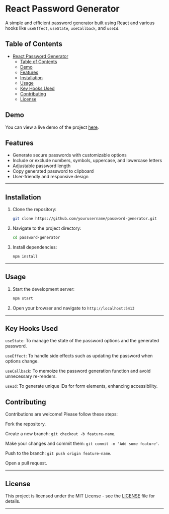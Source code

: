 # React Password Generator

A simple and efficient password generator built using React and various hooks like `useEffect`, `useState`, `useCallback`, and `useId`.

## Table of Contents

- [React Password Generator](#react-password-generator)
  - [Table of Contents](#table-of-contents)
  - [Demo](#demo)
  - [Features](#features)
  - [Installation](#installation)
  - [Usage](#usage)
  - [Key Hooks Used](#key-hooks-used)
  - [Contributing](#contributing)
  - [License](#license)

## Demo

You can view a live demo of the project [here](#).

## Features

- Generate secure passwords with customizable options
- Include or exclude numbers, symbols, uppercase, and lowercase letters
- Adjustable password length
- Copy generated password to clipboard
- User-friendly and responsive design

---
## Installation


1. Clone the repository:

   ```sh
   git clone https://github.com/yourusername/password-generator.git
   ```
2. Navigate to the project directory:
    ```sh
    cd password-generator
    ```
3. Install dependencies:
    ```sh
    npm install
    ```
---
## Usage

1. Start the development server:

    ```sh
    npm start
    ```
2. Open your browser and navigate to `http://localhost:5413`

---

## Key Hooks Used

`useState`: To manage the state of the password options and the generated password.

`useEffect`: To handle side effects such as updating the password when options change.

`useCallback`:  To memoize the password generation function and avoid unnecessary re-renders.

`useId`: To generate unique IDs for form elements, enhancing accessibility.

## Contributing

Contributions are welcome! Please follow these steps:

Fork the repository.

Create a new branch: `git checkout -b feature-name`.

Make your changes and commit them: `git commit -m 'Add some feature'`.

Push to the branch: `git push origin feature-name`.

Open a pull request.

---

## License

This project is licensed under the MIT License - see the [LICENSE](LICENSE) file for details.

---

